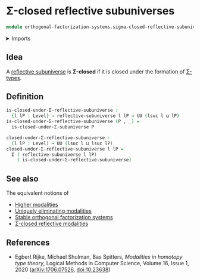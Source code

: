 # Σ-closed reflective subuniverses

```agda
module orthogonal-factorization-systems.sigma-closed-reflective-subuniverses where
```

<details><summary>Imports</summary>

```agda
open import foundation.dependent-pair-types
open import foundation.function-types
open import foundation.propositions
open import foundation.sigma-closed-subuniverses
open import foundation.universe-levels

open import orthogonal-factorization-systems.modal-operators
open import orthogonal-factorization-systems.reflective-subuniverses
```

</details>

## Idea

A
[reflective subuniverse](orthogonal-factorization-systems.reflective-subuniverses.md)
is **Σ-closed** if it is closed under the formation of
[Σ-types](foundation.dependent-pair-types.md).

## Definition

```agda
is-closed-under-Σ-reflective-subuniverse :
  {l lP : Level} → reflective-subuniverse l lP → UU (lsuc l ⊔ lP)
is-closed-under-Σ-reflective-subuniverse (P , _) =
  is-closed-under-Σ-subuniverse P

closed-under-Σ-reflective-subuniverse :
  (l lP : Level) → UU (lsuc l ⊔ lsuc lP)
closed-under-Σ-reflective-subuniverse l lP =
  Σ ( reflective-subuniverse l lP)
    ( is-closed-under-Σ-reflective-subuniverse)
```

## See also

The equivalent notions of

- [Higher modalities](orthogonal-factorization-systems.higher-modalities.md)
- [Uniquely eliminating modalities](orthogonal-factorization-systems.uniquely-eliminating-modalities.md)
- [Stable orthogonal factorization systems](orthogonal-factorization-systems.stable-orthogonal-factorization-systems.md)
- [Σ-closed reflective modalities](orthogonal-factorization-systems.sigma-closed-reflective-modalities.md)

## References

- Egbert Rijke, Michael Shulman, Bas Spitters, _Modalities in homotopy type
  theory_, Logical Methods in Computer Science, Volume 16, Issue 1, 2020
  ([arXiv:1706.07526](https://arxiv.org/abs/1706.07526),
  [doi:10.23638](https://doi.org/10.23638/LMCS-16%281%3A2%292020))
